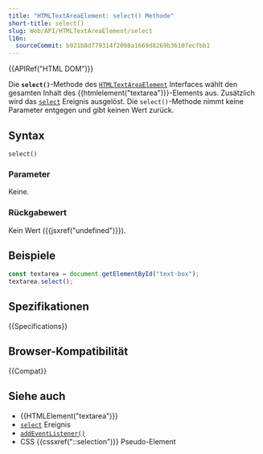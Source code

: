 ```yaml
---
title: "HTMLTextAreaElement: select() Methode"
short-title: select()
slug: Web/API/HTMLTextAreaElement/select
l10n:
  sourceCommit: b921b8d779314f2098a1669d8269b36107ecfbb1
---
```


{{APIRef("HTML DOM")}}

Die **`select()`**-Methode des [`HTMLTextAreaElement`](/de/docs/Web/API/HTMLTextAreaElement) Interfaces wählt den gesamten Inhalt des {{htmlelement("textarea")}}-Elements aus. Zusätzlich wird das [`select`](/de/docs/Web/API/HTMLTextAreaElement/select_event) Ereignis ausgelöst. Die `select()`-Methode nimmt keine Parameter entgegen und gibt keinen Wert zurück.

## Syntax

```js-nolint
select()
```

### Parameter

Keine.

### Rückgabewert

Kein Wert ({{jsxref("undefined")}}).

## Beispiele

```js
const textarea = document.getElementById("text-box");
textarea.select();
```

## Spezifikationen

{{Specifications}}

## Browser-Kompatibilität

{{Compat}}

## Siehe auch

- {{HTMLElement("textarea")}}
- [`select`](/de/docs/Web/API/HTMLTextAreaElement/select_event) Ereignis
- [`addEventListener()`](/de/docs/Web/API/EventTarget/addEventListener)
- CSS {{cssxref("::selection")}} Pseudo-Element
